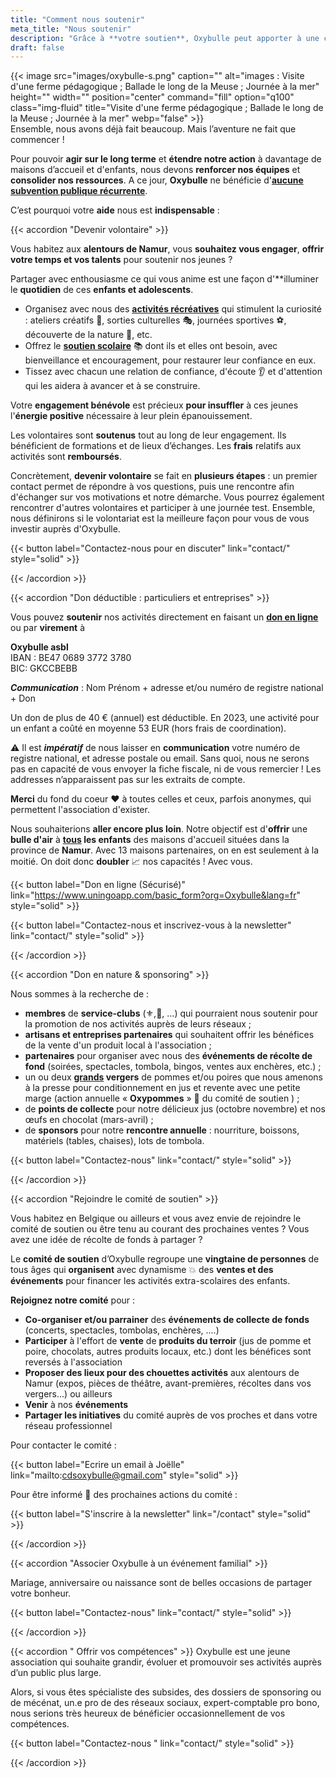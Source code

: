 ```yaml
---
title: "Comment nous soutenir"
meta_title: "Nous soutenir"
description: "Grâce à **votre soutien**, Oxybulle peut apporter à une centaine d’**enfants** la **bouffée d’oxygène** dont ils ont **besoin**." 
draft: false
---
```

{{< image src="images/oxybulle-s.png" caption="" alt="images : Visite d'une ferme pédagogique ; Ballade le long de la Meuse ; Journée à la mer" height="" width="" position="center" command="fill" option="q100" class="img-fluid" title="Visite d'une ferme pédagogique ; Ballade le long de la Meuse ; Journée à la mer"  webp="false" >}}
<br>
Ensemble, nous avons déjà fait beaucoup. Mais l’aventure ne fait que commencer ! 

Pour pouvoir **agir sur le long terme** et **étendre notre action** à davantage de maisons d’accueil et d'enfants, nous devons **renforcer nos équipes** et **consolider nos ressources**. A ce jour, **Oxybulle** ne bénéficie d'[**aucune subvention publique récurrente**](/images/oxybulle.pdf). 

C’est pourquoi votre **aide** nous est **indispensable** :

{{< accordion "Devenir volontaire" >}} 

Vous habitez aux **alentours de Namur**, vous **souhaitez vous engager**, **offrir votre temps et vos talents** pour soutenir nos jeunes ? 

Partager avec enthousiasme ce qui vous anime est une façon d'**illuminer le **quotidien** de ces **enfants et adolescents**.

- Organisez avec nous des [**activités récréatives**](/activites) qui stimulent la curiosité : ateliers créatifs 🎨, sorties culturelles 🎭, journées sportives ⚽, découverte de la nature 🌳, etc.
- Offrez le [**soutien scolaire**](/activites) 📚 dont ils et elles ont besoin, avec bienveillance et encouragement, pour restaurer leur confiance en eux.
- Tissez avec chacun une relation de confiance, d'écoute 👂 et d'attention qui les aidera à avancer et à se construire.

Votre **engagement bénévole** est précieux **pour insuffler** à ces jeunes l'**énergie positive** nécessaire à leur plein épanouissement. 

Les volontaires sont **soutenus** tout au long de leur engagement. Ils bénéficient de formations et de lieux d’échanges. Les **frais** relatifs aux activités sont **remboursés**.

Concrètement, **devenir volontaire** se fait en **plusieurs étapes** : un premier contact permet de répondre à vos questions, puis une rencontre afin d'échanger sur vos motivations et notre démarche. Vous pourrez également rencontrer d'autres volontaires et participer à une journée test. Ensemble, nous définirons si le volontariat est la meilleure façon pour vous de vous investir auprès d'Oxybulle.

{{< button label="Contactez-nous pour en discuter" link="contact/" style="solid" >}}

{{< /accordion >}}

{{< accordion "Don déductible : particuliers et entreprises" >}}

Vous pouvez **soutenir** nos activités directement en faisant un [**don en ligne**](https://www.uningoapp.com/basic_form?org=Oxybulle&lang=fr) ou par **virement** à

**Oxybulle asbl**<br>
IBAN : BE47 0689 3772 3780  
BIC: GKCCBEBB

***Communication*** : Nom Prénom + adresse et/ou numéro de registre national + Don

Un don de plus de 40 € (annuel) est déductible. En 2023, une activité pour un enfant a coûté en moyenne 53 EUR (hors frais de coordination). 

⚠ Il est ***impératif*** de nous laisser en **communication** votre numéro de registre national, et adresse postale ou email. Sans quoi, nous ne serons pas en capacité de vous envoyer la fiche fiscale, ni de vous remercier ! Les addresses n’apparaissent pas sur les extraits de compte.

**Merci** du fond du coeur ❤️ à toutes celles et ceux, parfois anonymes, qui permettent l'association d'exister. 

Nous souhaiterions **aller encore plus loin**. Notre objectif est d'**offrir** une **bulle d'air** à **<u>tous</u> les enfants** des maisons d'accueil situées dans la province de **Namur**. Avec 13 maisons partenaires, on en est seulement à la moitié. On doit donc **doubler** 📈 nos capacités ! Avec vous.  

{{< button label="Don en ligne (Sécurisé)" link="https://www.uningoapp.com/basic_form?org=Oxybulle&lang=fr" style="solid" >}} 

{{< button label="Contactez-nous et inscrivez-vous à la newsletter" link="contact/" style="solid" >}}

{{< /accordion >}}

{{< accordion "Don en nature & sponsoring" >}}

Nous sommes à la recherche de :

- **membres** de **service-clubs** (⚜,🦁, ...) qui pourraient nous soutenir pour la promotion de nos activités auprès de leurs réseaux ;
- **artisans et entreprises partenaires** qui souhaitent offrir les bénéfices de la vente  d'un produit local à l'association ; 
- **partenaires** pour organiser avec nous des **événements de récolte de fond** (soirées, spectacles, tombola, bingos, ventes aux enchères, etc.) ;
- un ou deux **<u>grands</u> vergers** de pommes  et/ou poires que nous amenons à la presse pour conditionnement en jus et revente avec une petite marge (action annuelle «&nbsp;**Oxypommes**&nbsp;» 🍎 du comité de soutien ) ; 
- de **points de collecte** pour notre délicieux jus  (octobre novembre) et nos œufs en chocolat (mars-avril) ; 
- de **sponsors** pour notre **rencontre annuelle** : nourriture, boissons, matériels (tables, chaises), lots de tombola.

{{< button label="Contactez-nous" link="contact/" style="solid" >}}

{{< /accordion >}}

{{< accordion "Rejoindre le comité de soutien" >}}

Vous habitez en Belgique ou ailleurs et vous avez envie de rejoindre le comité de soutien ou être tenu au courant des prochaines ventes ? Vous avez une idée de récolte de fonds à partager ?

Le **comité de soutien** d’Oxybulle regroupe une **vingtaine de personnes** de tous âges qui **organisent** avec dynamisme 💥 des **ventes et des événements** pour financer les activités extra-scolaires des enfants.

**Rejoignez notre comité** pour :

- **Co-organiser et/ou parrainer** des **événements de collecte de fonds** (concerts, spectacles, tombolas, enchères, ....)
- **Participer** à l'effort de **vente** de **produits du terroir** (jus de pomme et poire, chocolats, autres produits locaux, etc.) dont les bénéfices sont reversés à l'association 
- **Proposer des lieux pour des chouettes activités** aux alentours de Namur (expos, pièces de théâtre, avant-premières, récoltes dans vos vergers...) ou ailleurs
- **Venir** à nos **événements**
- **Partager les initiatives** du comité auprès de vos proches et dans votre réseau professionnel

Pour contacter le comité :  

{{< button label="Ecrire un email à Joëlle" link="mailto:cdsoxybulle@gmail.com" style="solid" >}}

Pour être informé 📧 des prochaines actions du comité : 

{{< button label="S'inscrire à la newsletter" link="/contact" style="solid" >}}

{{< /accordion >}}

{{< accordion "Associer Oxybulle à un événement familial" >}}

Mariage, anniversaire ou naissance sont de belles occasions de partager votre bonheur. 

{{< button label="Contactez-nous" link="contact/" style="solid" >}}

{{< /accordion >}}

{{< accordion " Offrir vos compétences" >}}
Oxybulle est une jeune association qui souhaite grandir, évoluer et promouvoir ses activités auprès d’un public plus large.

Alors, si vous êtes spécialiste des subsides, des dossiers de sponsoring ou de mécénat, un.e pro de des réseaux sociaux, expert-comptable pro bono, nous serions très heureux de bénéficier occasionnellement de vos compétences.

{{< button label="Contactez-nous " link="contact/" style="solid" >}}

{{< /accordion >}}





